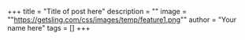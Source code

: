 +++
title = "Title of post here"
description = ""
image = ""https://getsling.com/css/images/temp/feature1.png""
author = "Your name here"
tags = []
+++